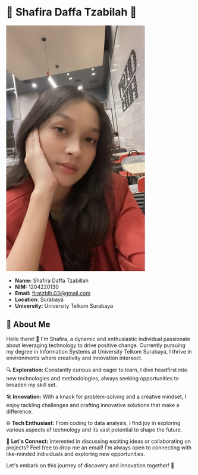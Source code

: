# 🌟 Shafira Daffa Tzabilah 🌟

![Profile Picture](resources/images/profile.jpg)

- **Name:** Shafira Daffa Tzabillah
- **NIM:** 1204220130
- **Email:** firatzblh.03@gmail.com
- **Location:** Surabaya
- **University:** University Telkom Surabaya

## 🚀 About Me

Hello there! 👋 I'm Shafira, a dynamic and enthusiastic individual passionate about leveraging technology to drive positive change. Currently pursuing my degree in Information Systems at University Telkom Surabaya, I thrive in environments where creativity and innovation intersect.

🔍 **Exploration:** Constantly curious and eager to learn, I dive headfirst into new technologies and methodologies, always seeking opportunities to broaden my skill set.

🛠️ **Innovation:** With a knack for problem-solving and a creative mindset, I enjoy tackling challenges and crafting innovative solutions that make a difference.

🌐 **Tech Enthusiast:** From coding to data analysis, I find joy in exploring various aspects of technology and its vast potential to shape the future.

💬 **Let's Connect:** Interested in discussing exciting ideas or collaborating on projects? Feel free to drop me an email! I'm always open to connecting with like-minded individuals and exploring new opportunities.

Let's embark on this journey of discovery and innovation together! 🚀
